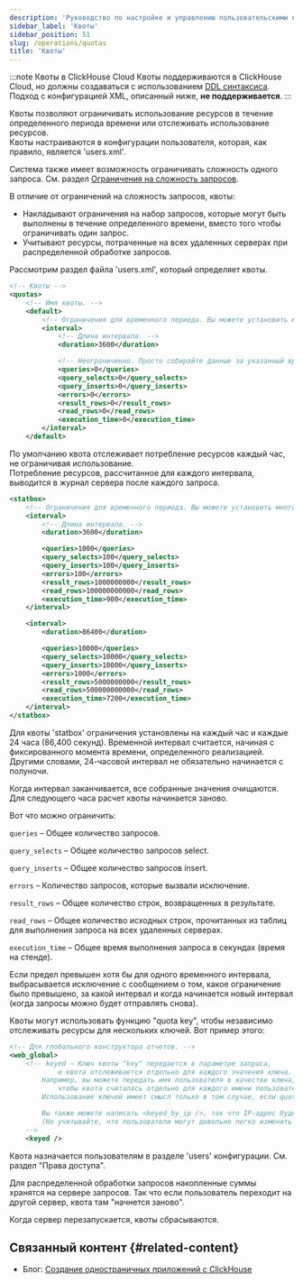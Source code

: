 ```yaml
---
description: 'Руководство по настройке и управлению пользовательскими квотами в ClickHouse'
sidebar_label: 'Квоты'
sidebar_position: 51
slug: /operations/quotas
title: 'Квоты'
---
```


:::note Квоты в ClickHouse Cloud
Квоты поддерживаются в ClickHouse Cloud, но должны создаваться с использованием [DDL синтаксиса](/sql-reference/statements/create/quota). Подход с конфигурацией XML, описанный ниже, **не поддерживается**.
:::

Квоты позволяют ограничивать использование ресурсов в течение определенного периода времени или отслеживать использование ресурсов.  
Квоты настраиваются в конфигурации пользователя, которая, как правило, является 'users.xml'.

Система также имеет возможность ограничивать сложность одного запроса. См. раздел [Ограничения на сложность запросов](../operations/settings/query-complexity.md).

В отличие от ограничений на сложность запросов, квоты:

- Накладывают ограничения на набор запросов, которые могут быть выполнены в течение определенного времени, вместо того чтобы ограничивать один запрос.
- Учитывают ресурсы, потраченные на всех удаленных серверах при распределенной обработке запросов.

Рассмотрим раздел файла 'users.xml', который определяет квоты.

```xml
<!-- Квоты -->
<quotas>
    <!-- Имя квоты. -->
    <default>
        <!-- Ограничения для временного периода. Вы можете установить много интервалов с разными ограничениями. -->
        <interval>
            <!-- Длина интервала. -->
            <duration>3600</duration>

            <!-- Неограниченно. Просто собирайте данные за указанный временной интервал. -->
            <queries>0</queries>
            <query_selects>0</query_selects>
            <query_inserts>0</query_inserts>
            <errors>0</errors>
            <result_rows>0</result_rows>
            <read_rows>0</read_rows>
            <execution_time>0</execution_time>
        </interval>
    </default>
```

По умолчанию квота отслеживает потребление ресурсов каждый час, не ограничивая использование.  
Потребление ресурсов, рассчитанное для каждого интервала, выводится в журнал сервера после каждого запроса.

```xml
<statbox>
    <!-- Ограничения для временного периода. Вы можете установить много интервалов с разными ограничениями. -->
    <interval>
        <!-- Длина интервала. -->
        <duration>3600</duration>

        <queries>1000</queries>
        <query_selects>100</query_selects>
        <query_inserts>100</query_inserts>
        <errors>100</errors>
        <result_rows>1000000000</result_rows>
        <read_rows>100000000000</read_rows>
        <execution_time>900</execution_time>
    </interval>

    <interval>
        <duration>86400</duration>

        <queries>10000</queries>
        <query_selects>10000</query_selects>
        <query_inserts>10000</query_inserts>
        <errors>1000</errors>
        <result_rows>5000000000</result_rows>
        <read_rows>500000000000</read_rows>
        <execution_time>7200</execution_time>
    </interval>
</statbox>
```

Для квоты 'statbox' ограничения установлены на каждый час и каждые 24 часа (86,400 секунд). Временной интервал считается, начиная с фиксированного момента времени, определенного реализацией. Другими словами, 24-часовой интервал не обязательно начинается с полуночи.

Когда интервал заканчивается, все собранные значения очищаются. Для следующего часа расчет квоты начинается заново.

Вот что можно ограничить:

`queries` – Общее количество запросов.

`query_selects` – Общее количество запросов select.

`query_inserts` – Общее количество запросов insert.

`errors` – Количество запросов, которые вызвали исключение.

`result_rows` – Общее количество строк, возвращенных в результате.

`read_rows` – Общее количество исходных строк, прочитанных из таблиц для выполнения запроса на всех удаленных серверах.

`execution_time` – Общее время выполнения запроса в секундах (время на стенде).

Если предел превышен хотя бы для одного временного интервала, выбрасывается исключение с сообщением о том, какое ограничение было превышено, за какой интервал и когда начинается новый интервал (когда запросы можно будет отправлять снова).

Квоты могут использовать функцию "quota key", чтобы независимо отслеживать ресурсы для нескольких ключей. Вот пример этого:

```xml
<!-- Для глобального конструктора отчетов. -->
<web_global>
    <!-- keyed – Ключ квоты "key" передается в параметре запроса,
            и квота отслеживается отдельно для каждого значения ключа.
        Например, вы можете передать имя пользователя в качестве ключа,
            чтобы квота считалась отдельно для каждого имени пользователя.
        Использование ключей имеет смысл только в том случае, если quota_key передается программой, а не пользователем.

        Вы также можете написать <keyed_by_ip />, так что IP-адрес будет использоваться в качестве ключа квоты.
        (Но учитывайте, что пользователи могут довольно легко изменить адрес IPv6.)
    -->
    <keyed />
```

Квота назначается пользователям в разделе 'users' конфигурации. См. раздел "Права доступа".

Для распределенной обработки запросов накопленные суммы хранятся на сервере запросов. Так что если пользователь переходит на другой сервер, квота там "начнется заново".

Когда сервер перезапускается, квоты сбрасываются.

## Связанный контент {#related-content}

- Блог: [Создание одностраничных приложений с ClickHouse](https://clickhouse.com/blog/building-single-page-applications-with-clickhouse-and-http)
